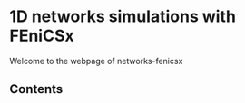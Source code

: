 # 1D networks simulations with FEniCSx

Welcome to the webpage of networks-fenicsx

## Contents
```{tableofcontents}
```